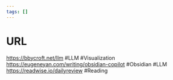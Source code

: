```yaml
---
tags: []
---
```



# URL

https://bbycroft.net/llm #LLM #Visualization 
https://eugeneyan.com/writing/obsidian-copilot #Obsidian #LLM 
https://readwise.io/dailyreview #Reading 